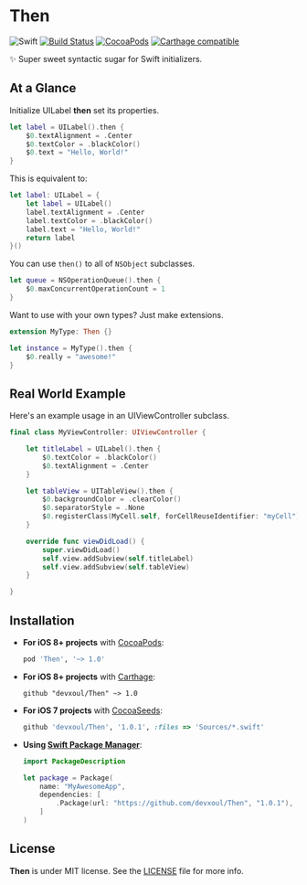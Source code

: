 Then
====

![Swift](https://img.shields.io/badge/Swift-2.2-orange.svg)
[![Build Status](https://travis-ci.org/devxoul/Then.svg)](https://travis-ci.org/devxoul/Then)
[![CocoaPods](http://img.shields.io/cocoapods/v/Then.svg)](https://cocoapods.org/pods/Then)
[![Carthage compatible](https://img.shields.io/badge/Carthage-compatible-4BC51D.svg?style=flat)](https://github.com/Carthage/Carthage)

✨ Super sweet syntactic sugar for Swift initializers.


At a Glance
-----------

Initialize UILabel **then** set its properties.

```swift
let label = UILabel().then {
    $0.textAlignment = .Center
    $0.textColor = .blackColor()
    $0.text = "Hello, World!"
}
```

This is equivalent to:

```swift
let label: UILabel = {
    let label = UILabel()
    label.textAlignment = .Center
    label.textColor = .blackColor()
    label.text = "Hello, World!"
    return label
}()
```

You can use `then()` to all of `NSObject` subclasses.

```swift
let queue = NSOperationQueue().then {
    $0.maxConcurrentOperationCount = 1
}
```

Want to use with your own types? Just make extensions.

```swift
extension MyType: Then {}

let instance = MyType().then {
    $0.really = "awesome!"
}
```


Real World Example
------------------

Here's an example usage in an UIViewController subclass.

```swift
final class MyViewController: UIViewController {

    let titleLabel = UILabel().then {
        $0.textColor = .blackColor()
        $0.textAlignment = .Center
    }

    let tableView = UITableView().then {
        $0.backgroundColor = .clearColor()
        $0.separatorStyle = .None
        $0.registerClass(MyCell.self, forCellReuseIdentifier: "myCell")
    }

    override func viewDidLoad() {
        super.viewDidLoad()
        self.view.addSubview(self.titleLabel)
        self.view.addSubview(self.tableView)
    }

}
```


Installation
------------

- **For iOS 8+ projects** with [CocoaPods](https://cocoapods.org):

    ```ruby
    pod 'Then', '~> 1.0'
    ```

- **For iOS 8+ projects** with [Carthage](https://github.com/Carthage/Carthage):

    ```
    github "devxoul/Then" ~> 1.0
    ```

- **For iOS 7 projects** with [CocoaSeeds](https://github.com/devxoul/CocoaSeeds):

    ```ruby
    github 'devxoul/Then', '1.0.1', :files => 'Sources/*.swift'
    ```

- **Using [Swift Package Manager](https://swift.org/package-manager)**:

    ```swift
    import PackageDescription

    let package = Package(
        name: "MyAwesomeApp",
        dependencies: [
            .Package(url: "https://github.com/devxoul/Then", "1.0.1"),
        ]
    )
    ```


License
-------

**Then** is under MIT license. See the [LICENSE](LICENSE) file for more info.
